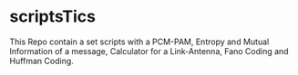 # scriptsTics
This Repo contain a set scripts with a PCM-PAM, Entropy and Mutual Information of a message, Calculator for a Link-Antenna, Fano Coding and Huffman Coding.
